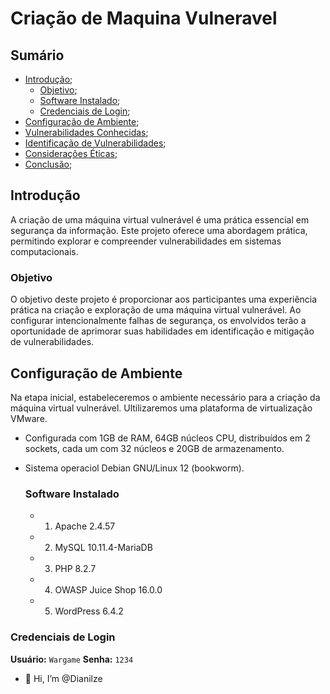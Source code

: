 
# Criação de Maquina Vulneravel

## Sumário
* <a href="#Introdução">Introdução</a>;
  * <a href="#Objetivo">Objetivo</a>;
  * <a href="#Software Instalado">Software Instalado</a>;
  * <a href="#Credenciais de Login">Credenciais de Login</a>;
* <a href="#configuração do Ambiente ">Configuração de Ambiente</a>;
* <a href="#Vulnerabilidades Conhecidas">Vulnerabilidades Conhecidas</a>;
* <a href="#Identificação de Vulnerabilidades">Identificação de Vulnerabilidades</a>;
* <a href="#Considerações Éticas">Considerações Éticas</a>;
* <a href="#Conclusão">Conclusão</a>;

## Introdução 

A criação de uma máquina virtual vulnerável é uma prática essencial em segurança da informação. Este projeto oferece uma abordagem prática, permitindo explorar e compreender vulnerabilidades em sistemas computacionais. 

### Objetivo

O objetivo deste projeto é proporcionar aos participantes uma experiência prática na criação e exploração de uma máquina virtual vulnerável. Ao configurar intencionalmente falhas de segurança, os envolvidos terão a oportunidade de aprimorar suas habilidades em identificação e mitigação de vulnerabilidades.

## Configuração de Ambiente
Na etapa inicial, estabeleceremos o ambiente necessário para a criação da máquina virtual vulnerável.
Ultilizaremos uma plataforma de virtualização VMware.
* Configurada com 1GB de RAM, 64GB núcleos CPU, distribuídos em 2 sockets, cada um com 32 núcleos e 20GB de armazenamento.
* Sistema operaciol Debian GNU/Linux 12 (bookworm).

  ### Software Instalado
    * 1. Apache 2.4.57
    * 2. MySQL 10.11.4-MariaDB
    * 3.  PHP 8.2.7
    * 4.  OWASP Juice Shop 16.0.0
    * 5.  WordPress 6.4.2
  
### Credenciais de Login
**Usuário:** `Wargame`
**Senha:** `1234`

  
  






- 👋 Hi, I’m @Dianilze


